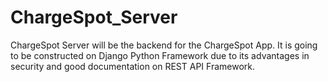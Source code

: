 # ChargeSpot_Server

ChargeSpot Server will be the backend for the ChargeSpot App. It is going to be constructed on Django Python Framework due to its advantages in security and good documentation on REST API Framework.

